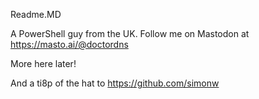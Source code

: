 Readme.MD

A PowerShell guy from the UK. Follow me on Mastodon at https://masto.ai/@doctordns

More here later!


And a ti8p of the hat to https://github.com/simonw
